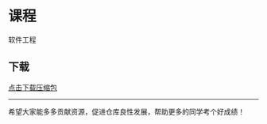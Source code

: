# 课程

软件工程

## 下载

[点击下载压缩包](https://minhaskamal.github.io/DownGit/#/home?url=https://github.com/Royfor12/CQUT-electronic-information-engineering/tree/main/%E8%AF%BE%E7%A8%8B%E7%9B%AE%E5%BD%95/%E8%BD%AF%E4%BB%B6%E5%B7%A5%E7%A8%8B%E6%95%99%E6%A1%88)

---

希望大家能多多贡献资源，促进仓库良性发展，帮助更多的同学考个好成绩！